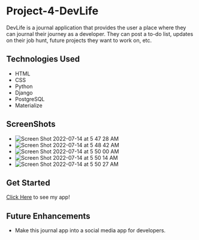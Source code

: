 # Project-4-DevLife

DevLife is a journal application that provides the user a place where they can journal their journey as a developer.
They can post a to-do list, updates on their job hunt, future projects they want to work on, etc.

## Technologies Used
* HTML
* CSS
* Python
* Django
* PostgreSQL
* Materialize

## ScreenShots
* ![Screen Shot 2022-07-14 at 5 47 28 AM](https://user-images.githubusercontent.com/103865078/178986393-22471e07-11e1-4cc2-abcc-f944c2b97ea8.png)
* ![Screen Shot 2022-07-14 at 5 48 42 AM](https://user-images.githubusercontent.com/103865078/178986592-8b4dc7a5-17b7-4af2-8fec-b7d265dad821.png)
* ![Screen Shot 2022-07-14 at 5 50 00 AM](https://user-images.githubusercontent.com/103865078/178986667-de59f7e3-a3d6-4cd4-a588-1a2b9a08fdb4.png)
* ![Screen Shot 2022-07-14 at 5 50 14 AM](https://user-images.githubusercontent.com/103865078/178986745-a4559cfe-036a-4f4b-bb99-d60df6e10c43.png)
* ![Screen Shot 2022-07-14 at 5 50 27 AM](https://user-images.githubusercontent.com/103865078/178986823-3ebf9377-4d0d-41a9-a6b4-4d66699489b9.png)


## Get Started
[Click Here](https://devlife-24.herokuapp.com/) to see my app!

## Future Enhancements
* Make this journal app into a social media app for developers.
